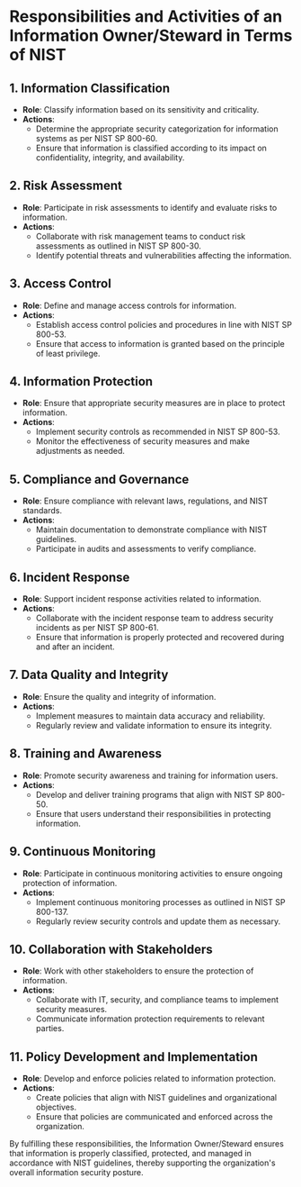 # Responsibilities and Activities of an Information Owner/Steward in Terms of NIST

## 1. Information Classification
- **Role**: Classify information based on its sensitivity and criticality.
- **Actions**:
  - Determine the appropriate security categorization for information systems as per NIST SP 800-60.
  - Ensure that information is classified according to its impact on confidentiality, integrity, and availability.

## 2. Risk Assessment
- **Role**: Participate in risk assessments to identify and evaluate risks to information.
- **Actions**:
  - Collaborate with risk management teams to conduct risk assessments as outlined in NIST SP 800-30.
  - Identify potential threats and vulnerabilities affecting the information.

## 3. Access Control
- **Role**: Define and manage access controls for information.
- **Actions**:
  - Establish access control policies and procedures in line with NIST SP 800-53.
  - Ensure that access to information is granted based on the principle of least privilege.

## 4. Information Protection
- **Role**: Ensure that appropriate security measures are in place to protect information.
- **Actions**:
  - Implement security controls as recommended in NIST SP 800-53.
  - Monitor the effectiveness of security measures and make adjustments as needed.

## 5. Compliance and Governance
- **Role**: Ensure compliance with relevant laws, regulations, and NIST standards.
- **Actions**:
  - Maintain documentation to demonstrate compliance with NIST guidelines.
  - Participate in audits and assessments to verify compliance.

## 6. Incident Response
- **Role**: Support incident response activities related to information.
- **Actions**:
  - Collaborate with the incident response team to address security incidents as per NIST SP 800-61.
  - Ensure that information is properly protected and recovered during and after an incident.

## 7. Data Quality and Integrity
- **Role**: Ensure the quality and integrity of information.
- **Actions**:
  - Implement measures to maintain data accuracy and reliability.
  - Regularly review and validate information to ensure its integrity.

## 8. Training and Awareness
- **Role**: Promote security awareness and training for information users.
- **Actions**:
  - Develop and deliver training programs that align with NIST SP 800-50.
  - Ensure that users understand their responsibilities in protecting information.

## 9. Continuous Monitoring
- **Role**: Participate in continuous monitoring activities to ensure ongoing protection of information.
- **Actions**:
  - Implement continuous monitoring processes as outlined in NIST SP 800-137.
  - Regularly review security controls and update them as necessary.

## 10. Collaboration with Stakeholders
- **Role**: Work with other stakeholders to ensure the protection of information.
- **Actions**:
  - Collaborate with IT, security, and compliance teams to implement security measures.
  - Communicate information protection requirements to relevant parties.

## 11. Policy Development and Implementation
- **Role**: Develop and enforce policies related to information protection.
- **Actions**:
  - Create policies that align with NIST guidelines and organizational objectives.
  - Ensure that policies are communicated and enforced across the organization.

By fulfilling these responsibilities, the Information Owner/Steward ensures that information is properly classified, protected, and managed in accordance with NIST guidelines, thereby supporting the organization's overall information security posture.